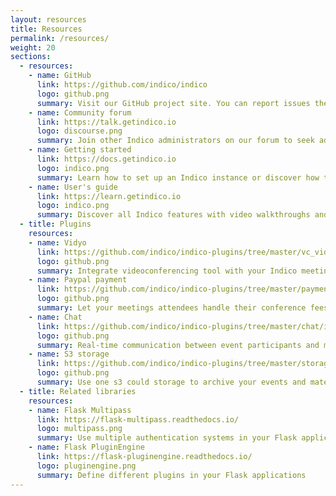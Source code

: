 ```yaml
---
layout: resources
title: Resources
permalink: /resources/
weight: 20
sections:
  - resources:
    - name: GitHub
      link: https://github.com/indico/indico
      logo: github.png
      summary: Visit our GitHub project site. You can report issues there.
    - name: Community forum
      link: https://talk.getindico.io
      logo: discourse.png
      summary: Join other Indico administrators on our forum to seek advice or discuss your ideas
    - name: Getting started
      link: https://docs.getindico.io
      logo: indico.png
      summary: Learn how to set up an Indico instance or discover how to use the Indico API
    - name: User's guide
      link: https://learn.getindico.io
      logo: indico.png
      summary: Discover all Indico features with video walkthroughs and tutorials
  - title: Plugins
    resources:
    - name: Vidyo
      link: https://github.com/indico/indico-plugins/tree/master/vc_vidyo
      logo: github.png
      summary: Integrate videoconferencing tool with your Indico meetings
    - name: Paypal payment
      link: https://github.com/indico/indico-plugins/tree/master/payment_paypal
      logo: github.png
      summary: Let your meetings attendees handle their conference fees through Indico
    - name: Chat
      link: https://github.com/indico/indico-plugins/tree/master/chat/indico_chat
      logo: github.png
      summary: Real-time communication between event participants and managers
    - name: S3 storage
      link: https://github.com/indico/indico-plugins/tree/master/storage_s3
      logo: github.png
      summary: Use one s3 could storage to archive your events and materials
  - title: Related libraries
    resources:
    - name: Flask Multipass
      link: https://flask-multipass.readthedocs.io/
      logo: multipass.png
      summary: Use multiple authentication systems in your Flask application
    - name: Flask PluginEngine
      link: https://flask-pluginengine.readthedocs.io/
      logo: pluginengine.png
      summary: Define different plugins in your Flask applications
---
```

